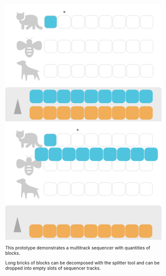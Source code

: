 <img src="https://raw.githubusercontent.com/Khan/Early-Math-Prototypes/master/Multitrack%20-%20Decompose/demo%20part%201.gif" width="500" />

<img src="https://raw.githubusercontent.com/Khan/Early-Math-Prototypes/master/Multitrack%20-%20Decompose/demo%20part%202.gif" width="500" />

This prototype demonstrates a multitrack sequencer with quantities of blocks.

Long bricks of blocks can be decomposed with the splitter tool and can be dropped into empty slots of sequencer tracks.
